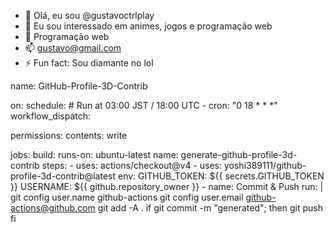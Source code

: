 - 👋 Olá, eu sou @gustavoctrlplay
- 👀 Eu sou interessado em animes, jogos e programação web
- 🌱 Programação web
- 📫 gustavo@gmail.com
- ⚡ Fun fact: Sou diamante no lol

name: GitHub-Profile-3D-Contrib

on:
  schedule: # Run at 03:00 JST / 18:00 UTC
    - cron: "0 18 * * *"
  workflow_dispatch:

permissions:
  contents: write

jobs:
  build:
    runs-on: ubuntu-latest
    name: generate-github-profile-3d-contrib
    steps:
      - uses: actions/checkout@v4
      - uses: yoshi389111/github-profile-3d-contrib@latest
        env:
          GITHUB_TOKEN: ${{ secrets.GITHUB_TOKEN }}
          USERNAME: ${{ github.repository_owner }}
      - name: Commit & Push
        run: |
          git config user.name github-actions
          git config user.email github-actions@github.com
          git add -A .
          if git commit -m "generated"; then
            git push
          fi



<!---
gustavoctrlplay/gustavoctrlplay is a ✨ special ✨ repository because its `README.md` (this file) appears on your GitHub profile.
You can click the Preview link to take a look at your changes.
--->
